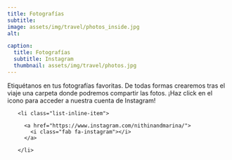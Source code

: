 ```yaml
---
title: Fotografías
subtitle: 
image: assets/img/travel/photos_inside.jpg
alt: 

caption:
  title: Fotografías
  subtitle: Instagram
  thumbnail: assets/img/travel/photos.jpg
---
```

Etiquétanos en tus fotografías favoritas. De todas formas crearemos tras el viaje una carpeta donde podremos compartir las fotos. ¡Haz click en el icono para acceder a nuestra cuenta de Instagram!

<ul class="list-inline social-buttons">
              
    <li class="list-inline-item">
      
      <a href="https://www.instagram.com/nithinandmarina/">
        <i class="fab fa-instagram"></i>
      </a>
      
    </li>
    
  </ul>

